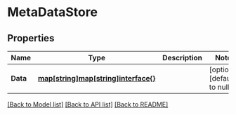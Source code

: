 # MetaDataStore

## Properties
Name | Type | Description | Notes
------------ | ------------- | ------------- | -------------
**Data** | [**map[string]map[string]interface{}**](map.md) |  | [optional] [default to null]

[[Back to Model list]](../README.md#documentation-for-models) [[Back to API list]](../README.md#documentation-for-api-endpoints) [[Back to README]](../README.md)

